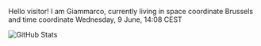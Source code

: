 Hello visitor! I am Giammarco, currently living in space coordinate Brussels and time coordinate Wednesday, 9 June, 14:08 CEST

![GitHub Stats](https://github-readme-stats.vercel.app/api?username=grcasanova)
